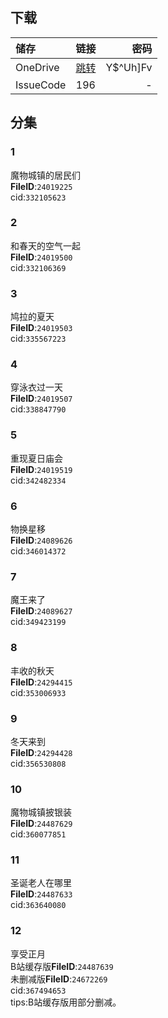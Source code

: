 ## 下载

储存 | 链接 | 密码
:----------- | :-----------: | -----------:
 OneDrive | [跳转](https://xrzcloud-my.sharepoint.com/:f:/g/personal/xrz_xrzyun_ml/EpIx8QRu4iBPj_n1urtGpzYBHWN0Mj6ZfM2S68nEhvWXhQ?e=9BPmi2) | Y$^Uh]Fv
 IssueCode | 196 | -

## 分集
### 1
魔物城镇的居民们  
**FileID**:`24019225`  
cid:`332105623`  
### 2
和春天的空气一起  
**FileID**:`24019500`  
cid:`332106369`  
### 3
鸠拉的夏天  
**FileID**:`24019503`  
cid:`335567223`  
### 4
穿泳衣过一天  
**FileID**:`24019507`  
cid:`338847790`  
### 5
重现夏日庙会  
**FileID**:`24019519`  
cid:`342482334`  
### 6
物换星移  
**FileID**:`24089626`  
cid:`346014372`  
### 7
魔王来了  
**FileID**:`24089627`  
cid:`349423199`  
### 8
丰收的秋天  
**FileID**:`24294415`  
cid:`353006933`  
### 9
冬天来到  
**FileID**:`24294428`  
cid:`356530808`  
### 10
魔物城镇披银装  
**FileID**:`24487629`  
cid:`360077851`  
### 11
圣诞老人在哪里  
**FileID**:`24487633`  
cid:`363640080`  
### 12
享受正月  
B站缓存版**FileID**:`24487639`  
未删减版**FileID**:`24672269`  
cid:`367494653`  
tips:B站缓存版用部分删减。